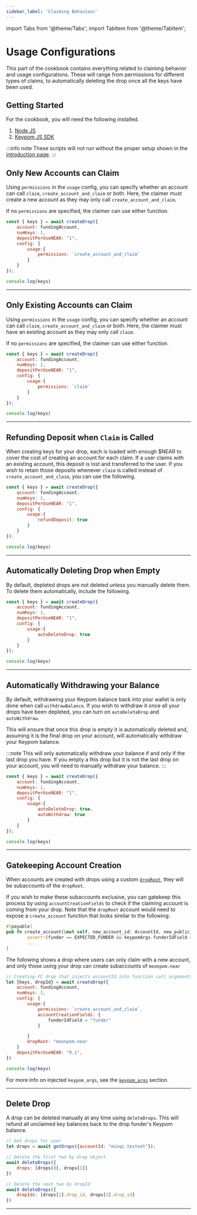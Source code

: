```yaml
---
sidebar_label: 'Claiming Behaviour'
---
```

import Tabs from '@theme/Tabs';
import TabItem from '@theme/TabItem';

# Usage Configurations
This part of the cookbook contains everything related to claiming behavior and usage configurations. These will range from permissions for different types of claims, to automatically deleting the drop once all the keys have been used. 
## Getting Started
For the cookbook, you will need the following installed. 
1. [Node JS](https://docs.npmjs.com/downloading-and-installing-node-js-and-npm)  
2. [Keypom JS SDK](https://github.com/keypom/keypom-js#getting-started)


:::info note
These scripts will not run without the proper setup shown in the [introduction page](../../welcome.md#connection-to-near-and-initializing-the-sdk).
:::

## Only New Accounts can Claim
Using `permissions` in the `usage` config, you can specify whether an account can call `claim`, `create_account_and_claim` or both. Here, the claimer must create a new account as they may only call `create_account_and_claim`. 

If no `permissions` are specified, the claimer can use either function.

<Tabs>
<TabItem value="SDK" label="Keypom JS SDK🧩">

```js
const { keys } = await createDrop({
    account: fundingAccount,
    numKeys: 1,
    depositPerUseNEAR: "1",
    config: {
        usage:{
            permissions: `create_account_and_claim`
        }
    }
});

console.log(keys)
```

</TabItem>

</Tabs>

___

## Only Existing Accounts can Claim
Using `permissions` in the `usage` config, you can specify whether an account can call `claim`, `create_account_and_claim` or both. Here, the claimer must have an existing account as they may only call `claim`. 

If no `permissions` are specified, the claimer can use either function.

<Tabs>
<TabItem value="SDK" label="Keypom JS SDK🧩">

```js
const { keys } = await createDrop({
    account: fundingAccount,
    numKeys: 1,
    depositPerUseNEAR: "1",
    config: {
        usage:{
            permissions: `claim`
        }
    }
});

console.log(keys)
```

</TabItem>

</Tabs>

___
## Refunding Deposit when `Claim` is Called
When creating keys for your drop, each is loaded with enough $NEAR to cover the cost of creating an account for each claim. If a user claims with an existing account, this deposit is lost and transferred to the user. If you wish to retain those deposits whenever `claim` is called instead of `create_account_and_claim`, you can use the following. 

<Tabs>
<TabItem value="SDK" label="Keypom JS SDK🧩">

```js
const { keys } = await createDrop({
    account: fundingAccount,
    numKeys: 1,
    depositPerUseNEAR: "1",
    config: {
        usage:{
            refundDeposit: true
        }
    }
});

console.log(keys)
```

</TabItem>

</Tabs>

___

## Automatically Deleting Drop when Empty
By default, depleted drops are not deleted unless you manually delete them. To delete them automatically, include the following. 

<Tabs>
<TabItem value="SDK" label="Keypom JS SDK🧩">

```js
const { keys } = await createDrop({
    account: fundingAccount,
    numKeys: 1,
    depositPerUseNEAR: "1",
    config: {
        usage:{
            autoDeleteDrop: true
        }
    }
});

console.log(keys)
```

</TabItem>

</Tabs>

___

## Automatically Withdrawing your Balance
By default, withdrawing your Keypom balance back into your wallet is only done when call `withdrawBalance`. If you wish to withdraw it once all your drops have been depleted, you can turn on `autoDeleteDrop` and `autoWithdraw`.  

This will ensure that once this drop is empty it is automatically deleted and, assuming it is the final drop on your account, will automatically withdraw your Keypom balance.

:::note
This will only automatically withdraw your balance if and only if the last drop you have. If you empty a this drop but it is not the last drop on your account, you will need to manually withdraw your balance. 
:::

<Tabs>
<TabItem value="SDK" label="Keypom JS SDK🧩">

```js
const { keys } = await createDrop({
    account: fundingAccount,
    numKeys: 1,
    depositPerUseNEAR: "1",
    config: {
        usage:{
            autoDeleteDrop: true,
            autoWithdraw: true
        }
    }
});

console.log(keys)
```

</TabItem>

</Tabs>

___

## Gatekeeping Account Creation
When accounts are created with drops using a custom [`dropRoot`](dropConfig.md#using-a-custom-drop-root), they will be subaccounts of the `dropRoot`.

If you wish to make these subaccounts exclusive, you can gatekeep this process by using `accountCreationFields` to check if the claiming account is coming from your drop. Note that the `dropRoot` account would need to expose a `create_account` function that looks similar to the following:

```rust
#[payable]
pub fn create_account(&mut self, new_account_id: AccountId, new_public_key: PublicKey, funder: String, keypomArgs: keypom_args) -> Promise {
        assert!(funder == EXPECTED_FUNDER && keypomArgs.funderIdField == "funder","Call must come from valid Keypom drop");
        ...
}
```

The following shows a drop where users can only claim with a new account, and only those using your drop can create subaccounts of `moonpom.near`

<Tabs>
<TabItem value="SDK" label="Keypom JS SDK🧩">

```js
// Creating FC drop that injects accountId into function call arguments
let {keys, dropId} = await createDrop({
    account: fundingAccount,
    numKeys: 1,
    config: {
        usage:{
            permissions: `create_account_and_claim`,
            accountCreationFields: {
                funderIdField = "funder"
            }

        }
        dropRoot: "moonpom.near
    }
    depositPerUseNEAR: "0.1",
})

console.log(keys)
```

</TabItem>

</Tabs>

For more info on injected `keypom_args`, see the [`keypom_args`](../fc.md#using-and-verifying-injected-keypom-arguments) section. 


___

## Delete Drop
A drop can be deleted manually at any time using `deleteDrops`. This will refund all unclaimed key balances back to the drop funder's Keypom balance. 

<Tabs>
<TabItem value="SDK" label="Keypom JS SDK🧩">

```js
// Get drops for user
let drops = await getDrops({accountId: "minqi.testnet"});

// Delete the first two by drop object
await deleteDrops({
    drops: [drops[0], drops[1]]
})

// Delete the next two by dropId
await deleteDrops({
    dropIds: [drops[2].drop_id, drops[3].drop_id]
})
```

</TabItem>

</Tabs>

___
